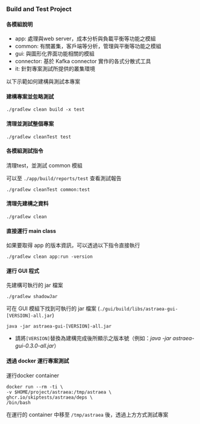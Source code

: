 ### Build and Test Project

#### 各模組說明 ####

- app: 處理與web server，成本分析與負載平衡等功能之模組
- common: 有關叢集，客戶端等分析，管理與平衡等功能之模組
- gui: 與圖形化界面功能相關的模組
- connector: 基於 Kafka connector 實作的各式分散式工具
- it: 針對專案測試所提供的叢集環境

以下示範如何建構與測試本專案

#### 建構專案並忽略測試 ####
    ./gradlew clean build -x test

#### 清理並測試整個專案 ####
    ./gradlew cleanTest test

#### 各模組測試指令 ####

清理test，並測試 common 模組

可以至 `./app/build/reports/test` 查看測試報告

    ./gradlew cleanTest common:test

#### 清理先建構之資料
    ./gradlew clean 

#### 直接運行 main class ####

如果要取得 app 的版本資訊，可以透過以下指令直接執行

    ./gradlew clean app:run -version

#### 運行 GUI 程式 ####

先建構可執行的 jar 檔案

    ./gradlew shadowJar

可在 GUI 模組下找到可執行的 jar 檔案 (`./gui/build/libs/astraea-gui-[VERSION]-all.jar`)

    java -jar astraea-gui-[VERSION]-all.jar

- 請將`[VERSION]`替換為建構完成後所顯示之版本號（例如：_java -jar astraea-gui-0.3.0-all.jar_）
#### 透過 docker 運行專案測試 ####

運行docker container

    docker run --rm -ti \
    -v $HOME/project/astraea:/tmp/astraea \
    ghcr.io/skiptests/astraea/deps \
    /bin/bash

在運行的 container 中移至 `/tmp/astraea` 後，透過上方方式測試專案